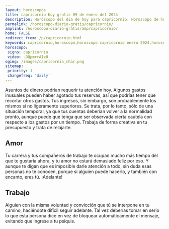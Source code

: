 ```yaml
---
layout: horoscopos
title: capricornio hoy gratis 09 de enero del 2024 
description: Horóscopo del dia de hoy para capricornio. Horoscopo de hoy 09 de enero del 2024. Las predicciones de amor, trabajo, vida personal gratis.
permalink: /horoscopo-diario-gratis/capricornio/
amplink: /horoscopo-diario-gratis/amp/capricornio/
home: FALSE
redirect_from: /p/capricornio.html
keywords: capricornio,horoscopo,horoscopo capricornio enero 2024,horoscopo capricornio hoy,tarot capricornio enero 2024,horoscopo capricornio,tarot capricornio hoy,horoscopo de hoy,horoscopo diario,tarot del amor,horoscopo de hoy capricornio,horoscopo diario del tarot, Horoscopo de hoy capricornio 09 de enero del 2024,horóscopo del día
horoscopo:
 signo: capricornio
 video: -DQpmrrAIeU
ogimg: /images/capricornio_char.png
sitemap:
 priority: 1
 changefreq: 'daily'
---
```



Asuntos de dinero podrían requerir tu atención hoy. Algunos gastos inusuales pueden haber agotado tus reservas, así que podrías tener que recortar otros gastos. Tus ingresos, sin embargo, son probablemente los mismos si no ligeramente superiores. Se trata, por lo tanto, sólo de una situación temporal, ya que tus cuentas deberían volver a la normalidad pronto, aunque puede que tenga que ser observada cierta cautela con respecto a los gastos por un tiempo. Trabaja de forma creativa en tu presupuesto y trata de relajarte.

## Amor

Tu carrera y tus compañeros de trabajo te ocupan mucho más tiempo del que te gustaría ahora, y tu amor no estará demasiado feliz por eso. Y aunque te digan que es imposible darle atención a todo, sin duda esas personas no te conocen, porque si alguien puede hacerlo, y también con encanto, eres tú. ¡Adelante!

## Trabajo

Alguien con la misma voluntad y convicción que tú se interpone en tu camino, haciéndote difícil seguir adelante. Tal vez deberías tomar en serio lo que esta persona dice en vez de bloquear automáticamente el mensaje, evitando que ingrese a tu psiquis.